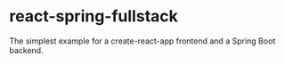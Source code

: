 # react-spring-fullstack
The simplest example for a create-react-app frontend and a Spring Boot backend.
